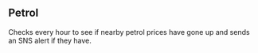 ## Petrol

Checks every hour to see if nearby petrol prices have gone up and sends an SNS alert if they have.

